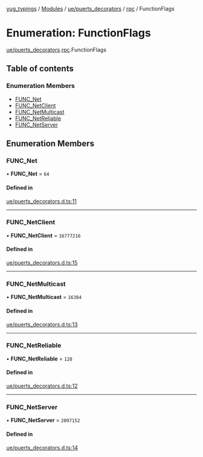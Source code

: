 [yug_typings](../README.md) / [Modules](../modules.md) / [ue/puerts\_decorators](../modules/ue_puerts_decorators.md) / [rpc](../modules/ue_puerts_decorators.rpc.md) / FunctionFlags

# Enumeration: FunctionFlags

[ue/puerts_decorators](../modules/ue_puerts_decorators.md).[rpc](../modules/ue_puerts_decorators.rpc.md).FunctionFlags

## Table of contents

### Enumeration Members

- [FUNC\_Net](ue_puerts_decorators.rpc.FunctionFlags.md#func_net)
- [FUNC\_NetClient](ue_puerts_decorators.rpc.FunctionFlags.md#func_netclient)
- [FUNC\_NetMulticast](ue_puerts_decorators.rpc.FunctionFlags.md#func_netmulticast)
- [FUNC\_NetReliable](ue_puerts_decorators.rpc.FunctionFlags.md#func_netreliable)
- [FUNC\_NetServer](ue_puerts_decorators.rpc.FunctionFlags.md#func_netserver)

## Enumeration Members

### FUNC\_Net

• **FUNC\_Net** = ``64``

#### Defined in

[ue/puerts_decorators.d.ts:11](https://github.com/YugMetaverse/yug_typings/blob/25cad34/ue/puerts_decorators.d.ts#L11)

___

### FUNC\_NetClient

• **FUNC\_NetClient** = ``16777216``

#### Defined in

[ue/puerts_decorators.d.ts:15](https://github.com/YugMetaverse/yug_typings/blob/25cad34/ue/puerts_decorators.d.ts#L15)

___

### FUNC\_NetMulticast

• **FUNC\_NetMulticast** = ``16384``

#### Defined in

[ue/puerts_decorators.d.ts:13](https://github.com/YugMetaverse/yug_typings/blob/25cad34/ue/puerts_decorators.d.ts#L13)

___

### FUNC\_NetReliable

• **FUNC\_NetReliable** = ``128``

#### Defined in

[ue/puerts_decorators.d.ts:12](https://github.com/YugMetaverse/yug_typings/blob/25cad34/ue/puerts_decorators.d.ts#L12)

___

### FUNC\_NetServer

• **FUNC\_NetServer** = ``2097152``

#### Defined in

[ue/puerts_decorators.d.ts:14](https://github.com/YugMetaverse/yug_typings/blob/25cad34/ue/puerts_decorators.d.ts#L14)
